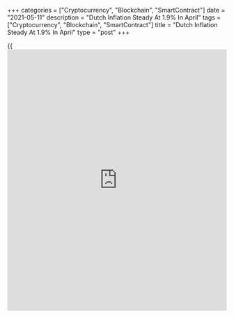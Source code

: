 +++
categories = ["Cryptocurrency", "Blockchain", "SmartContract"]
date = "2021-05-11"
description = "Dutch Inflation Steady At 1.9% In April"
tags = ["Cryptocurrency", "Blockchain", "SmartContract"]
title = "Dutch Inflation Steady At 1.9% In April"
type = "post"
+++

{{<iframe id="large-banner" src="https://www.bounty.group/#slide=27.0" width="100%" height="600" scrolling="no" style="border: 0px solid rgb(216, 221, 230); border-radius: 3px;">}}

Dutch consumer price inflation remained stable in April, data from the
Central Bureau of Statistics showed on Tuesday.

The consumer price index rose 1.9 percent year-on-year in April, same as
seen in March.

Prices for fuels was 18.3 percent higher in April, while prices for food
were 2.2 percent cheaper.

Inflation increased in April, mainly due to higher prices for
electricity, gas, clothes and shoes, the agency said.

Inflation based on the Harmonized Index of Consumer Prices, or HICP,
eased to 1.7 percent in April from 1.9 percent in March.

For comments and feedback [contact](https://www.playgroundfx.com/contact/): editorial@rtt[news](https://www.letsplayfx.com/blog/forex-news-website/).com

[Economic News][1]

 **What parts of the world are seeing the best (and worst) economic
performances lately? Click[here][2] to check out our [Econ Scorecard][2]
and find out! See up-to-the-moment [ranking](https://www.playgroundfx.com/blog/crypto-exchange-ranking/)s for the best and worst
performers in [GDP][2], [unemployment rate][3], [inflation][4] and much
more.**

   1. www.rtt[news](https://www.letsplayfx.com/blog/forex-news-website/).com/Content/EconomicNews.aspx
   2. www.rtt[news](https://www.letsplayfx.com/blog/forex-news-website/).com/economic-scorecard/world-rank/GDP/highest-performance.aspx
   3. www.rtt[news](https://www.letsplayfx.com/blog/forex-news-website/).com/economic-scorecard/world-rank/unemployment-rate/lowest-performance.aspx
   4. www.rtt[news](https://www.letsplayfx.com/blog/forex-news-website/).com/economic-scorecard/world-rank/CPI/highest-performance.aspx